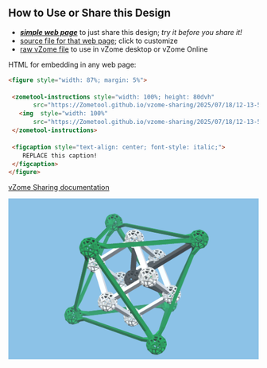 
## How to Use or Share this Design

 - [***simple web page***](<https://Zometool.github.io/vzome-sharing/2025/07/18/12-13-53-SOL-8-Octahedron/>) to just share this design; *try it before you share it!*
 - [source file for that web page](<https://github.com/Zometool/vzome-sharing/edit/main/2025/07/18/12-13-53-SOL-8-Octahedron/index.md>); click to customize
 - [raw vZome file](<https://raw.githubusercontent.com/Zometool/vzome-sharing/main/2025/07/18/12-13-53-SOL-8-Octahedron/SOL-8-Octahedron.vZome>) to use in vZome desktop or vZome Online
 
 HTML for embedding in any web page:
 ```html
<figure style="width: 87%; margin: 5%">
  
  <zometool-instructions style="width: 100%; height: 80dvh"
        src="https://Zometool.github.io/vzome-sharing/2025/07/18/12-13-53-SOL-8-Octahedron/SOL-8-Octahedron.vZome" >
    <img  style="width: 100%"
        src="https://Zometool.github.io/vzome-sharing/2025/07/18/12-13-53-SOL-8-Octahedron/SOL-8-Octahedron.png" >
  </zometool-instructions>

  <figcaption style="text-align: center; font-style: italic;">
     REPLACE this caption!
  </figcaption>
</figure>

 ```

[vZome Sharing documentation](https://vzome.github.io/vzome/sharing.html#how-it-works)

![Image](<SOL-8-Octahedron.png>)

